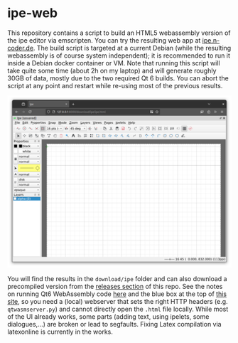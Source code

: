 # ipe-web

This repository contains a script to build an HTML5 webassembly version of the ipe editor via emscripten.
You can try the resulting web app at [ipe.n-coder.de](https://ipe.n-coder.de/ipe.html).
The build script is targeted at a current Debian (while the resulting webassembly is of course system independent); it is recommended to run it inside a Debian docker container or VM.
Note that running this script will take quite some time (about 2h on my laptop) and will generate roughly 30GB of data, mostly due to the two required Qt 6 builds.
You can abort the script at any point and restart while re-using most of the previous results.

[![A screenshot of ipe in a browser](screenshot.png)](https://ipe.n-coder.de/ipe.html)

You will find the results in the `download/ipe` folder and can also download a precompiled version from the [releases section](https://github.com/N-Coder/ipe-web/releases) of this repo.
See the notes on running Qt6 WebAssembly code [here](https://doc.qt.io/qt-6/wasm.html#running-applications) and the blue box at the top of [this site](https://emscripten.org/docs/porting/pthreads.html), so you need a (local) webserver that sets the right HTTP headers (e.g. `qtwasmserver.py`) and cannot directly open the `.html` file locally.
While most of the UI already works, some parts (adding text, using ipelets, some dialogues,...) are broken or lead to segfaults.
Fixing Latex compilation via latexonline is currently in the works.
